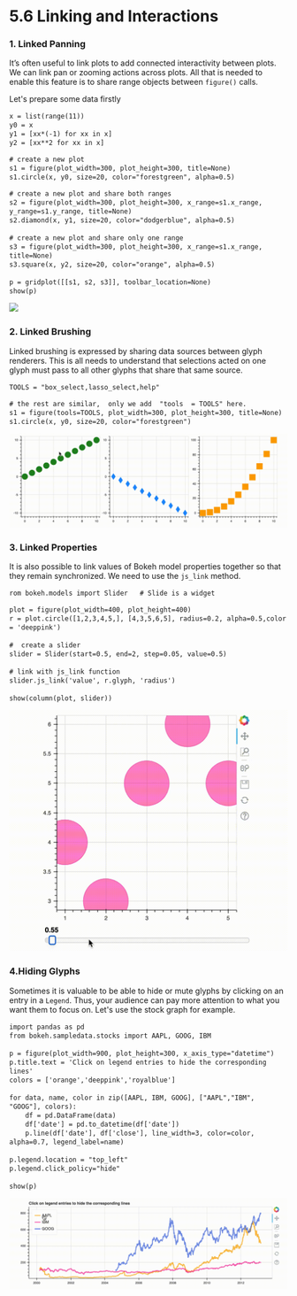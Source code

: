 # 5.6 Linking and Interactions

### 1. Linked Panning

It’s often useful to link plots to add connected interactivity between plots. We can link pan or zooming actions across plots. All that is needed to enable this feature is to share range objects between `figure()` calls.

Let's prepare some data  firstly

```text
x = list(range(11))
y0 = x
y1 = [xx*(-1) for xx in x]
y2 = [xx**2 for xx in x]
```

```text
# create a new plot
s1 = figure(plot_width=300, plot_height=300, title=None)
s1.circle(x, y0, size=20, color="forestgreen", alpha=0.5)
```

```text
# create a new plot and share both ranges
s2 = figure(plot_width=300, plot_height=300, x_range=s1.x_range, y_range=s1.y_range, title=None)
s2.diamond(x, y1, size=20, color="dodgerblue", alpha=0.5)

# create a new plot and share only one range
s3 = figure(plot_width=300, plot_height=300, x_range=s1.x_range, title=None)
s3.square(x, y2, size=20, color="orange", alpha=0.5)

p = gridplot([[s1, s2, s3]], toolbar_location=None)
show(p)
```

![](../.gitbook/assets/linked-pan.gif)

### 2. Linked Brushing

Linked brushing is expressed by sharing data sources between glyph renderers. This is all needs to understand that selections acted on one glyph must pass to all other glyphs that share that same source.

```text
TOOLS = "box_select,lasso_select,help"
```

```text
# the rest are similar,  only we add  "tools  = TOOLS" here.
s1 = figure(tools=TOOLS, plot_width=300, plot_height=300, title=None)
s1.circle(x, y0, size=20, color="forestgreen")
```

![](../.gitbook/assets/linked-brush.gif)

### 3. Linked Properties  

It is also possible to link values of Bokeh model properties together so that they remain synchronized. We need to use the `js_link` method.

```text
rom bokeh.models import Slider   # Slide is a widget
```

```text
plot = figure(plot_width=400, plot_height=400)
r = plot.circle([1,2,3,4,5,], [4,3,5,6,5], radius=0.2, alpha=0.5,color = 'deeppink')

#  create a slider
slider = Slider(start=0.5, end=2, step=0.05, value=0.5)

# link with js_link function
slider.js_link('value', r.glyph, 'radius')

show(column(plot, slider))
```

![](../.gitbook/assets/linked-property.gif)

### 4.Hiding Glyphs

Sometimes it is valuable to be able to hide or mute glyphs by clicking on an entry in a `Legend`. Thus,  your audience can pay more attention to what you want them to focus on.   Let's use the stock graph for example.

```text
import pandas as pd
from bokeh.sampledata.stocks import AAPL, GOOG, IBM

p = figure(plot_width=900, plot_height=300, x_axis_type="datetime")
p.title.text = 'Click on legend entries to hide the corresponding lines'
colors = ['orange','deeppink','royalblue']

for data, name, color in zip([AAPL, IBM, GOOG], ["AAPL","IBM", "GOOG"], colors):
    df = pd.DataFrame(data)
    df['date'] = pd.to_datetime(df['date'])
    p.line(df['date'], df['close'], line_width=3, color=color, alpha=0.7, legend_label=name)

p.legend.location = "top_left"
p.legend.click_policy="hide"

show(p)
```

![](../.gitbook/assets/hide-legend.gif)

### 



